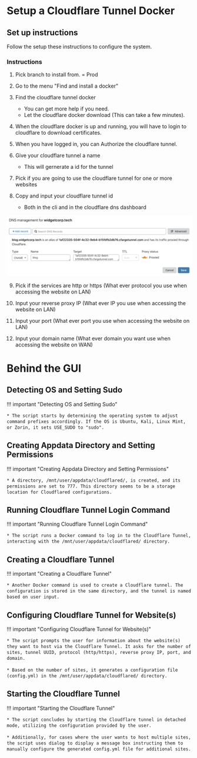 # Setup a Cloudflare Tunnel Docker

## Set up instructions
Follow the setup these instructions to configure the system.

### Instructions

1. Pick branch to install from. = Prod

2. Go to the menu "Find and install a docker"

3. Find the cloudflare tunnel docker
    - You can get more help if you need.
    - Let the cloudflare docker download (This can take a few minutes).

4. When the cloudflare docker is up and running, you will have to login to cloudflare to download certificates.

5. When you have logged in, you can Authorize the cloudflare tunnel.

6. Give your cloudflare tunnel a name
    - This will gernerate a id for the tunnel

7. Pick if you are going to use the cloudflare tunnel for one or more websites

8. Copy and input your cloudflare tunnel id
    - Both in the cli and in the cloudflare dns dashboard

![alt text](../Images/cloudflare-dns-dashboard.png)

9. Pick if the services are http or https (What ever protocol you use when accessing the website on LAN)

10. Input your reverse proxy IP (What ever IP you use when accessing the website on LAN)

11. Input your port (What ever port you use when accessing the website on LAN)

12. Input your domain name (What ever domain you want use when accessing the website on WAN)


# Behind the GUI

## Detecting OS and Setting Sudo
!!! important "Detecting OS and Setting Sudo"

    * The script starts by determining the operating system to adjust command prefixes accordingly. If the OS is Ubuntu, Kali, Linux Mint, or Zorin, it sets USE_SUDO to "sudo".

## Creating Appdata Directory and Setting Permissions
!!! important "Creating Appdata Directory and Setting Permissions"

    * A directory, /mnt/user/appdata/cloudflared/, is created, and its permissions are set to 777. This directory seems to be a storage location for Cloudflared configurations.

## Running Cloudflare Tunnel Login Command
!!! important "Running Cloudflare Tunnel Login Command"

    * The script runs a Docker command to log in to the Cloudflare Tunnel, interacting with the /mnt/user/appdata/cloudflared/ directory.

## Creating a Cloudflare Tunnel
!!! important "Creating a Cloudflare Tunnel"

    * Another Docker command is used to create a Cloudflare tunnel. The configuration is stored in the same directory, and the tunnel is named based on user input.

## Configuring Cloudflare Tunnel for Website(s)
!!! important "Configuring Cloudflare Tunnel for Website(s)"

    * The script prompts the user for information about the website(s) they want to host via the Cloudflare Tunnel. It asks for the number of sites, tunnel UUID, protocol (http/https), reverse proxy IP, port, and domain.

    * Based on the number of sites, it generates a configuration file (config.yml) in the /mnt/user/appdata/cloudflared/ directory.

## Starting the Cloudflare Tunnel
!!! important "Starting the Cloudflare Tunnel"

    * The script concludes by starting the Cloudflare tunnel in detached mode, utilizing the configuration provided by the user.

    * Additionally, for cases where the user wants to host multiple sites, the script uses dialog to display a message box instructing them to manually configure the generated config.yml file for additional sites.